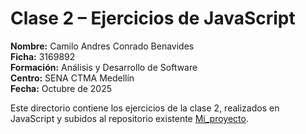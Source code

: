 # Clase 2 – Ejercicios de JavaScript

**Nombre:** Camilo Andres Conrado Benavides  
**Ficha:** 3169892  
**Formación:** Análisis y Desarrollo de Software  
**Centro:** SENA CTMA Medellín  
**Fecha:** Octubre de 2025  

Este directorio contiene los ejercicios de la clase 2, realizados en JavaScript y subidos al repositorio existente [Mi_proyecto](https://github.com/camiloconrado/Mi_proyecto).
